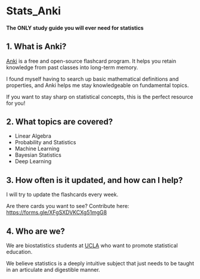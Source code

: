 # Stats_Anki

#### The ONLY study guide you will ever need for statistics

## 1. What is Anki?

[Anki](https://apps.ankiweb.net/) is a free and open-source flashcard program. It helps you retain knowledge from past classes into long-term memory. 

I found myself having to search up basic mathematical definitions and properties, and Anki helps me stay knowledgeable on fundamental topics.

If you want to stay sharp on statistical concepts, this is the perfect resource for you!

## 2. What topics are covered?

- Linear Algebra
- Probability and Statistics
- Machine Learning
- Bayesian Statistics
- Deep Learning

## 3. How often is it updated, and how can I help?

I will try to update the flashcards every week.

Are there cards you want to see? Contribute here: https://forms.gle/XFgSXDVKCXg51mgG8

## 4. Who are we?

We are biostatistics students at [UCLA](https://ph.ucla.edu/departments/biostatistics) who want to promote statistical education. 

We believe statistics is a deeply intuitive subject that just needs to be taught in an articulate and digestible manner. 
